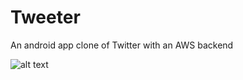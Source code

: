 # Tweeter
An android app clone of Twitter with an AWS backend

![alt text](https://github.com/YoungCree/Tweeter/TweeterLogin.png?raw=true)
